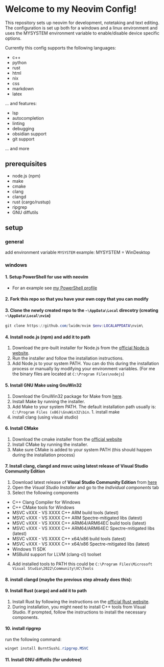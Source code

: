 # Welcome to my Neovim Config!

This repository sets up neovim for development, notetaking and text editing. The configuration is set up both for a windows and a linux environment and uses the MYSYSTEM environment variable to enable/disable device specific options.

Currently this config supports the following languages:
* c++
* python
* rust
* html
* nix
* css
* markdown
* latex

... and features:
* lsp
* autocompletion
* linting
* debugging
* obsidian support
* git support

... and more


## prerequisites
<!-- TODO : add nix-shell file for installing plugins -->
* node.js (npm)
* make
* cmake
* clang
* clangd
* rust (cargo/rustup)
* ripgrep
* GNU diffutils

## setup

### general
add environment variable `MYSYSTEM`
example: 
MYSYSTEM = WinDesktop

### windows

#### 1. Setup PowerShell for use with neovim
- For an example see [my PowerShell profile](https://github.com/lwidm/powershell-profile)

#### 2. Fork this repo so that you have your own copy that you can modify

#### 3. Clone the newly created repo to the `~\AppData\Local` direcotry (creating `~\AppData\Local\nvim`)
```PowerShell
git clone https://github.com/lwidm/nvim $env:LOCALAPPDATA\nvim\
```

#### 4. Install node.js (npm) and add it to path
1. Download the pre-built installer for Node.js from the [official Node.js website](https://nodejs.org/en/download/prebuilt-installer).
2. Run the installer and follow the installation instructions.
3. Add Node.js to your system PATH. You can do this during the installation process or manually by modifying your environment variables.
    (For me the binary files are located at `C:\Program Files\nodejs`)

#### 5. Install GNU Make using GnuWin32
1. Download the GnuWin32 package for Make from [here](https://gnuwin32.sourceforge.net/packages/make.htm).
2. Install Make by running the installer.
3. Add Make to your system PATH. The default installation path usually is: `C:\Program Files (x86)\GnuWin32\bin`. 1. install make 
 2. install clang (using visual studio)

#### 6. Install CMake
1. Download the cmake installer from the [official website](https://cmake.org/download/)
2. Install CMake by running the installer.
3. Make sure CMake is added to your system PATH (this should happen during the installation process)

#### 7. Install clang, clangd and msvc using latest release of **Visual Studio Community Edition**
1. Download latest release of **Visual Studio Community Edition** from [here](https://visualstudio.microsoft.com)
2. Open the _Visual Studio Installer_ and go to the _Individual components_ tab
3. Select the following components
  * C++ Clang Compiler  for Windows
  * C++ CMake tools for Windows
  * MSVC vXXX - VS XXXX C++ ARM build tools (latest)
  * MSVC vXXX - VS XXXX C++ ARM Spectre-mitigated libs (latest)
  * MSVC vXXX - VS XXXX C++ ARM64/ARM64EC build tools (latest)
  * MSVC vXXX - VS XXXX C++ ARM64/ARM64EC Spectre-mitigated libs (latest)
  * MSVC vXXX - VS XXXX C++ x64/x86 build tools (latest)
  * MSVC vXXX - VS XXXX C++ x64/x86 Spectre-mitigated libs (latest)
  * Windows 11 SDK
  * MSBuild support for LLVM (clang-cl) toolset
4. Add installed tools to PATH
this could be `C:\Program Files\Microsoft Visual Studio\2022\Community\VC\Tools`

#### 8. install clangd (maybe the previous step already does this):

#### 9. Install Rust (cargo) and add it to path
1. Install Rust by following the instructions on the [official Rust website](https://doc.rust-lang.org/cargo/getting-started/installation.html).
2. During installation, you might need to install C++ tools from Visual Studio. If prompted, follow the instructions to install the necessary components.
   
#### 10. install ripgrep
run the following command:
```PowerShell
winget install BurntSushi.ripgrep.MSVC
```

#### 11. Install GNU diffutils (for undotree)
